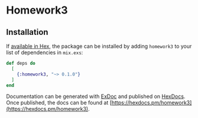 # Homework3

## Installation

If [available in Hex](https://hex.pm/docs/publish), the package can be installed
by adding `homework3` to your list of dependencies in `mix.exs`:

```elixir
def deps do
  [
    {:homework3, "~> 0.1.0"}
  ]
end
```

Documentation can be generated with [ExDoc](https://github.com/elixir-lang/ex_doc)
and published on [HexDocs](https://hexdocs.pm). Once published, the docs can
be found at [https://hexdocs.pm/homework3](https://hexdocs.pm/homework3).
